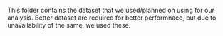 This folder contains the dataset that we used/planned on using for our analysis. Better dataset are required for better performnace, but due to unavailability of the same, we used these.
